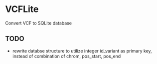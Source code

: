 # VCFLite
Convert VCF to SQLite database

## TODO

 - rewrite databse structure to utilize integer id_variant as primary key, instead of combination of chrom, pos_start, pos_end
